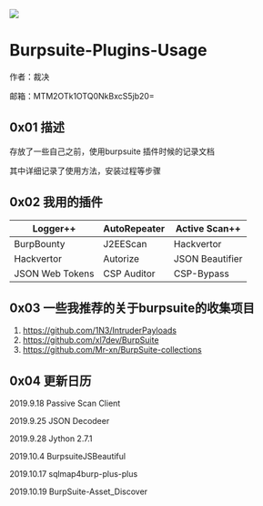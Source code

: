 ![](https://up.enterdesk.com/edpic_source/b0/2c/c3/b02cc3d44c6150cc1b718a81e5e7453a.jpg)

# Burpsuite-Plugins-Usage

作者：裁决

邮箱：MTM2OTk1OTQ0NkBxcS5jb20=

## 0x01 描述

存放了一些自己之前，使用burpsuite 插件时候的记录文档

其中详细记录了使用方法，安装过程等步骤

## 0x02 我用的插件

| Logger++        | AutoRepeater | Active Scan++   |
| --------------- | ------------ | --------------- |
| BurpBounty      | J2EEScan     | Hackvertor      |
| Hackvertor      | Autorize     | JSON Beautifier |
| JSON Web Tokens | CSP Auditor  | CSP-Bypass      |



## 0x03 一些我推荐的关于burpsuite的收集项目

1. https://github.com/1N3/IntruderPayloads
2. https://github.com/xl7dev/BurpSuite
3. https://github.com/Mr-xn/BurpSuite-collections

## 0x04  更新日历

2019.9.18 Passive Scan Client  

2019.9.25 JSON Decodeer  

2019.9.28 Jython 2.7.1 

2019.10.4 BurpsuiteJSBeautiful

2019.10.17 sqlmap4burp-plus-plus

2019.10.19 BurpSuite-Asset_Discover